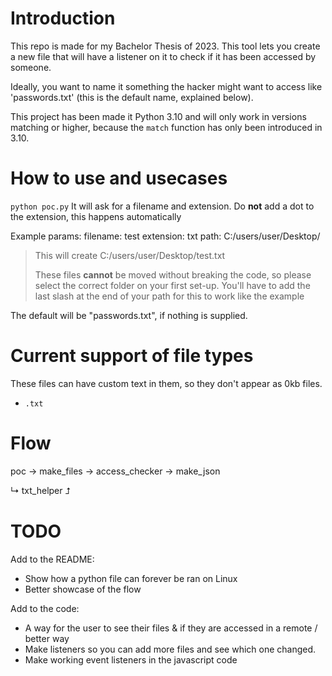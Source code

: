 # Introduction
This repo is made for my Bachelor Thesis of 2023.
This tool lets you create a new file that will have a listener on it to check if it has been accessed by someone.

Ideally, you want to name it something the hacker might want to access like 'passwords.txt' (this is the default name, explained below).

This project has been made it Python 3.10 and will only work in versions matching or higher, because the `match` function has only been introduced in 3.10.

# How to use and usecases

`python poc.py`
It will ask for a filename and extension.
Do **not** add a dot to the extension, this happens automatically

Example params:
filename: test
extension: txt
path: C:/users/user/Desktop/

> This will create C:/users/user/Desktop/test.txt
>
> These files **cannot** be moved without breaking the code, so please select the correct folder on your first set-up.
> You'll have to add the last slash at the end of your path for this to work like the example

The default will be "passwords.txt", if nothing is supplied.

# Current support of file types
These files can have custom text in them, so they don't appear as 0kb files.
- `.txt`

# Flow
poc   ->   make_files  ->  access_checker -> make_json

↳ txt_helper ⮥   

# TODO
Add to the README:
- Show how a python file can forever be ran on Linux
- Better showcase of the flow

Add to the code:
- A way for the user to see their files & if they are accessed in a remote / better way
- Make listeners so you can add more files and see which one changed.
- Make working event listeners in the javascript code